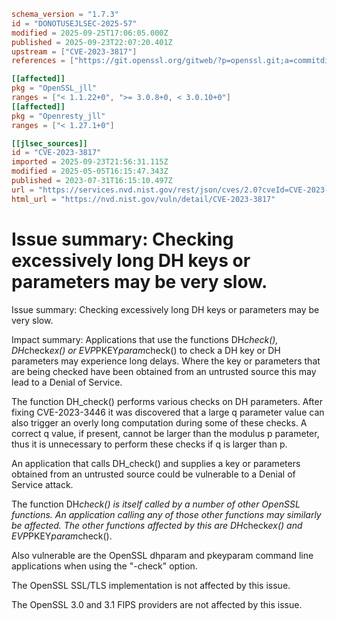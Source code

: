 ```toml
schema_version = "1.7.3"
id = "DONOTUSEJLSEC-2025-57"
modified = 2025-09-25T17:06:05.000Z
published = 2025-09-23T22:07:20.401Z
upstream = ["CVE-2023-3817"]
references = ["https://git.openssl.org/gitweb/?p=openssl.git;a=commitdiff;h=6a1eb62c29db6cb5eec707f9338aee00f44e26f5", "https://git.openssl.org/gitweb/?p=openssl.git;a=commitdiff;h=869ad69aadd985c7b8ca6f4e5dd0eb274c9f3644", "https://git.openssl.org/gitweb/?p=openssl.git;a=commitdiff;h=9002fd07327a91f35ba6c1307e71fa6fd4409b7f", "https://git.openssl.org/gitweb/?p=openssl.git;a=commitdiff;h=91ddeba0f2269b017dc06c46c993a788974b1aa5", "https://www.openssl.org/news/secadv/20230731.txt", "http://seclists.org/fulldisclosure/2023/Jul/43", "http://www.openwall.com/lists/oss-security/2023/07/31/1", "http://www.openwall.com/lists/oss-security/2023/09/22/11", "http://www.openwall.com/lists/oss-security/2023/09/22/9", "http://www.openwall.com/lists/oss-security/2023/11/06/2", "https://git.openssl.org/gitweb/?p=openssl.git;a=commitdiff;h=6a1eb62c29db6cb5eec707f9338aee00f44e26f5", "https://git.openssl.org/gitweb/?p=openssl.git;a=commitdiff;h=869ad69aadd985c7b8ca6f4e5dd0eb274c9f3644", "https://git.openssl.org/gitweb/?p=openssl.git;a=commitdiff;h=9002fd07327a91f35ba6c1307e71fa6fd4409b7f", "https://git.openssl.org/gitweb/?p=openssl.git;a=commitdiff;h=91ddeba0f2269b017dc06c46c993a788974b1aa5", "https://lists.debian.org/debian-lts-announce/2023/08/msg00019.html", "https://security.gentoo.org/glsa/202402-08", "https://security.netapp.com/advisory/ntap-20230818-0014/", "https://security.netapp.com/advisory/ntap-20231027-0008/", "https://security.netapp.com/advisory/ntap-20240621-0006/", "https://www.openssl.org/news/secadv/20230731.txt"]

[[affected]]
pkg = "OpenSSL_jll"
ranges = ["< 1.1.22+0", ">= 3.0.8+0, < 3.0.10+0"]
[[affected]]
pkg = "Openresty_jll"
ranges = ["< 1.27.1+0"]

[[jlsec_sources]]
id = "CVE-2023-3817"
imported = 2025-09-23T21:56:31.115Z
modified = 2025-05-05T16:15:47.343Z
published = 2023-07-31T16:15:10.497Z
url = "https://services.nvd.nist.gov/rest/json/cves/2.0?cveId=CVE-2023-3817"
html_url = "https://nvd.nist.gov/vuln/detail/CVE-2023-3817"
```

# Issue summary: Checking excessively long DH keys or parameters may be very slow.

Issue summary: Checking excessively long DH keys or parameters may be very slow.

Impact summary: Applications that use the functions DH*check(), DH*check*ex() or EVP*PKEY*param*check() to check a DH key or DH parameters may experience long delays. Where the key or parameters that are being checked have been obtained from an untrusted source this may lead to a Denial of Service.

The function DH_check() performs various checks on DH parameters. After fixing CVE-2023-3446 it was discovered that a large q parameter value can also trigger an overly long computation during some of these checks. A correct q value, if present, cannot be larger than the modulus p parameter, thus it is unnecessary to perform these checks if q is larger than p.

An application that calls DH_check() and supplies a key or parameters obtained from an untrusted source could be vulnerable to a Denial of Service attack.

The function DH*check() is itself called by a number of other OpenSSL functions. An application calling any of those other functions may similarly be affected. The other functions affected by this are DH*check*ex() and EVP*PKEY*param*check().

Also vulnerable are the OpenSSL dhparam and pkeyparam command line applications when using the "-check" option.

The OpenSSL SSL/TLS implementation is not affected by this issue.

The OpenSSL 3.0 and 3.1 FIPS providers are not affected by this issue.

